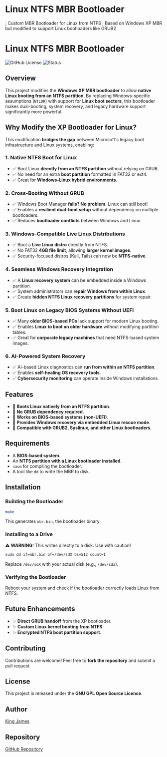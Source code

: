 # Linux NTFS MBR Bootloader
; Custom MBR Bootloader for Linux from NTFS ; Based on Windows XP MBR but modified to support Linux bootloaders like GRUB2

# Linux NTFS MBR Bootloader

![GitHub License](https://img.shields.io/github/license/KingJamesIX/Linux_NTFS_MBR) ![Status](https://img.shields.io/badge/status-stable-green.svg)

## Overview
This project modifies the **Windows XP MBR bootloader** to allow **native Linux booting from an NTFS partition**. By replacing Windows-specific assumptions (`NTLDR`) with support for **Linux boot sectors**, this bootloader makes dual-booting, system recovery, and legacy hardware support significantly more powerful.

## Why Modify the XP Bootloader for Linux?
This modification **bridges the gap** between Microsoft's legacy boot infrastructure and Linux systems, enabling:

### 1. Native NTFS Boot for Linux
- ✅ Boot Linux **directly from an NTFS partition** without relying on GRUB.
- ✅ No need for an extra **boot partition** formatted in FAT32 or ext4.
- ✅ Great for **Windows-Linux hybrid environments**.

### 2. Cross-Booting Without GRUB
- ✅ Windows Boot Manager **fails? No problem.** Linux can still boot!
- ✅ Enables a **resilient dual-boot setup** without dependency on multiple bootloaders.
- ✅ Reduces **bootloader conflicts** between Windows and Linux.

### 3. Windows-Compatible Live Linux Distributions
- ✅ Boot a **Live Linux distro** directly from NTFS.
- ✅ No FAT32 **4GB file limit**, allowing **larger kernel images**.
- ✅ Security-focused distros (Kali, Tails) can now be **NTFS-native**.

### 4. Seamless Windows Recovery Integration
- ✅ A **Linux recovery system** can be embedded inside a Windows partition.
- ✅ System administrators can **repair Windows from within Linux**.
- ✅ Create **hidden NTFS Linux recovery partitions** for system repair.

### 5. Boot Linux on Legacy BIOS Systems Without UEFI
- ✅ Many **older BIOS-based PCs** lack support for modern Linux booting.
- ✅ Enables **Linux to boot on older hardware** without modifying partition tables.
- ✅ Great for **corporate legacy machines** that need NTFS-based system images.

### 6. AI-Powered System Recovery
- ✅ AI-based Linux diagnostics can **run from within an NTFS partition**.
- ✅ Enables **self-healing OS recovery tools**.
- ✅ **Cybersecurity monitoring** can operate inside Windows installations.

## Features
- 🚀 **Boots Linux natively from an NTFS partition**.
- 🚀 **No GRUB dependency required**.
- 🚀 **Works on BIOS-based systems (non-UEFI)**.
- 🚀 **Provides Windows recovery via embedded Linux rescue mode**.
- 🚀 **Compatible with GRUB2, Syslinux, and other Linux bootloaders**.

## Requirements
- A **BIOS-based system**.
- An **NTFS partition with a Linux bootloader installed**.
- `nasm` for compiling the bootloader.
- A tool like `dd` to write the MBR to disk.

## Installation
### Building the Bootloader
```sh
make
```
This generates `mbr.bin`, the bootloader binary.

### Installing to a Drive
⚠ **WARNING:** This writes directly to a disk. Use with caution!
```sh
sudo dd if=mbr.bin of=/dev/sdX bs=512 count=1
```
Replace `/dev/sdX` with your actual disk (e.g., `/dev/sda`).

### Verifying the Bootloader
Reboot your system and check if the bootloader correctly loads Linux from NTFS.

## Future Enhancements
- ✨ **Direct GRUB handoff** from the XP bootloader.
- ✨ **Custom Linux kernel booting from NTFS**.
- ✨ **Encrypted NTFS boot partition support**.

## Contributing
Contributions are welcome! Feel free to **fork the repository** and submit a pull request.

## License

This project is released under the **GNU GPL Open Source Licence**.

## Author

[King James](https://www.facebook.com/HRHKingJamesIXofScotland)

## Repository

[GitHub Repository](https://github.com/KingJamesIX/Linux_NTFS_MBR)

